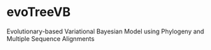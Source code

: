 # evoTreeVB
Evolutionary-based Variational Bayesian Model using Phylogeny and Multiple Sequence Alignments
